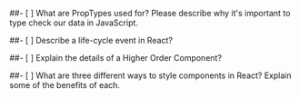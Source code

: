 ##- [ ] What are PropTypes used for? Please describe why it's important to type check our data in JavaScript.


##- [ ] Describe a life-cycle event in React?


##- [ ] Explain the details of a Higher Order Component?


##- [ ] What are three different ways to style components in React? Explain some of the benefits of each.